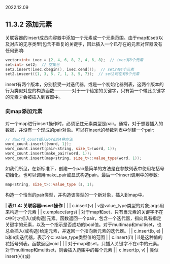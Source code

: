 2022.12.09



## 11.3.2 添加元素
关联容器的insert成员向容器中添加一个元素或一个元素范围。由于map和set(以及对应的无序类型)包含不重复的关键字，因此插入一个已存在的元素对容器没有任何影响:

```c++
vector<int> ivec = {2, 4, 6, 8, 2, 4, 6, 8};  // ivec有8个元素
set<int> set2;  // 空集合
set2.insert(ivec.cbegin(), ivec.cend());  // set2有4个元素
set2.inseert({1, 3, 5, 7, 1, 3, 5, 7});  // set2现在有8个元素
```

insert有两个版本，分别接受一对迭代器，或是一个初始化器列表，这两个版本的行为类似对应的构造函数————对于一个给定的关键字，只有第一个带此关键字的元素才会被插入到容器中。

### 向map添加元素
对一个map进行insert操作时，必须记住元素类型是pair。通常，对于想要插入的数据，并没有一个现成的pair对象。可以在insert的参数列表中创建一个pair:

```c++
// 向word_count插入word的4种方法
word_count.insert({word, 1});
word_count.insert(pair<string, size_t>(word, 1));
word_count.insert(make_pair(word, 1));
word_count.insert(map<string, size_t>::value_type(word, 1));
```

如我们所见，在新标准下，创建一个pair最简单的方法是在参数列表中使用花括号初始化。也可以调用make_pair或显式构造pair。最后一个insert调用中的参数:

```c++
map<string, size_t>::value_type (s, 1);
```

构造一个恰当的pair类型，并构造该类型的一个新对象，插入到map中。

| **表11.4: 关联容器insert操作** |  |
| c.insert(v) | v是value_type类型的对象;args用来构造一个元素 |
| c.emplace(args) | 对于map和set，只有当元素的关键字不在c中时才插入(或构造)元素。函数返回一个pair，包含一个迭代器，指向具有指定关键字的元素，以及一个指示是否成功的bool值。对于multimap和multiset，也总会插入(或构造)给定元素，并返回一个指向新元素的迭代器。|
| c.insert(b, e) | b和e实迭代器，表示个c::value_type类型值的范围 |
| c.insert(i1) | i1是这种值的花括号列表。函数返回void |
|  | 对于map和set，只插入关键字不在c中的元素。对于multimap和multiset，则会插入范围中的每个元素 |
| c.insert(p, v) | 类似insert(v)(或)